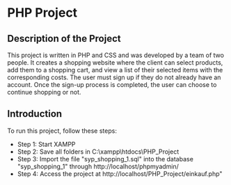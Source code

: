 
# PHP Project

## Description of the Project
This project is written in PHP and CSS and was developed by a team of two people. It creates a shopping website where the client can select products, add them to a shopping cart, and view a list of their selected items with the corresponding costs.
The user must sign up if they do not already have an account. Once the sign-up process is completed, the user can choose to continue shopping or not.

## Introduction
To run this project, follow these steps:
- Step 1: Start XAMPP
- Step 2: Save all folders in C:\xampp\htdocs\PHP_Project
- Step 3: Import the file "syp_shopping_1.sql" into the database "syp_shopping_1" through http://localhost/phpmyadmin/
- Step 4: Access the project at http://localhost/PHP_Project/einkauf.php"

 
